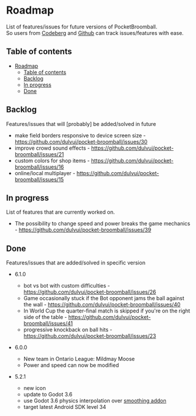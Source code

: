 <!--
SPDX-FileCopyrightText: 2024 Simon Dalvai <info@simondalvai.org>

SPDX-License-Identifier: CC0-1.0
-->

# Roadmap
List of features/issues for future versions of PocketBroomball.  
So users from [Codeberg](https://codeberg.org/dulvui/pocket-broomball) and [Github](https://codeberg.org/dulvui/pocket-broomball) can track issues/features with ease.

## Table of contents
- [Roadmap](#roadmap)
  - [Table of contents](#table-of-contents)
  - [Backlog](#backlog)
  - [In progress](#in-progress)
  - [Done](#done)

## Backlog
Features/issues that will [probably] be added/solved in future

- make field borders responsive to device screen size - https://github.com/dulvui/pocket-broomball/issues/30
- improve crowd sound effects - https://github.com/dulvui/pocket-broomball/issues/21
- custom colors for shop items - https://github.com/dulvui/pocket-broomball/issues/16
- online/local multiplayer - https://github.com/dulvui/pocket-broomball/issues/15

## In progress
List of features that are currently worked on.

- The possibility to change speed and power breaks the game mechanics - https://github.com/dulvui/pocket-broomball/issues/39

## Done 
Features/issues that are added/solved in specific version

- 6.1.0
    - bot vs bot with custom difficulties - https://github.com/dulvui/pocket-broomball/issues/26
    - Game occasionally stuck if the Bot opponent jams the ball against the wall - https://github.com/dulvui/pocket-broomball/issues/40
    - In World Cup the quarter-final match is skipped if you're on the right side of the table - https://github.com/dulvui/pocket-broomball/issues/41
    - progressive knockback on ball hits - https://github.com/dulvui/pocket-broomball/issues/23

- 6.0.0
    - New team in Ontario League: Mildmay Moose
    - Power and speed can now be modified

- 5.2.1
    - new icon
    - update to Godot 3.6
    - use Godot 3.6 physics interpolation over [smoothing addon](https://github.com/lawnjelly/smoothing-addon)
    - target latest Android SDK level 34

